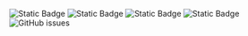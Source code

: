 ![Static Badge](https://img.shields.io/badge/blacklists-60-000000) ![Static Badge](https://img.shields.io/badge/blacklisted-3127771-cc0000) ![Static Badge](https://img.shields.io/badge/whitelisted-2242-00CC00) ![Static Badge](https://img.shields.io/badge/streaming_blacklist-28106-000000) ![GitHub issues](https://img.shields.io/github/issues/fabriziosalmi/blacklists)
